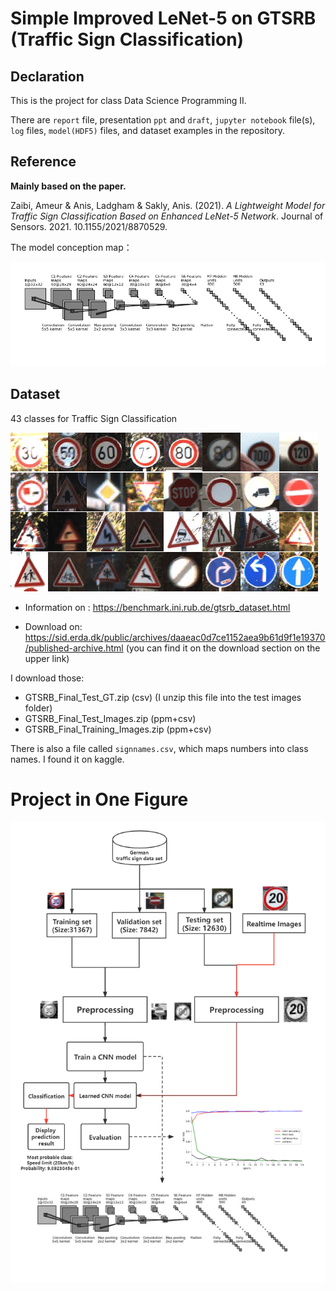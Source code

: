 # Simple Improved LeNet-5 on GTSRB (Traffic Sign Classification)

## Declaration

This is the project for class Data Science Programming II.

There are `report` file, presentation `ppt` and `draft`, `jupyter notebook` file(s), `log` files, `model(HDF5)` files, and dataset examples in the repository.

## Reference

**Mainly based on the paper.**

Zaibi, Ameur & Anis, Ladgham & Sakly, Anis. (2021). *A Lightweight Model for Traffic Sign Classification Based on Enhanced LeNet-5 Network*. Journal of Sensors. 2021. 10.1155/2021/8870529.

The model conception map：

![](./convnet_fig.png)

## Dataset

43 classes for Traffic Sign Classification

![](./Overview-of-the-GTSRB-Dataset.ppm)

+ Information on : https://benchmark.ini.rub.de/gtsrb_dataset.html

+ Download on: https://sid.erda.dk/public/archives/daaeac0d7ce1152aea9b61d9f1e19370/published-archive.html (you can find it on the download section on the upper link)

I download those:

+ GTSRB_Final_Test_GT.zip (csv) (I unzip this file into the test images folder)
+ GTSRB_Final_Test_Images.zip (ppm+csv)
+ GTSRB_Final_Training_Images.zip (ppm+csv)

There is also a file called `signnames.csv`, which maps numbers into class names. I found it on kaggle.

# Project in One Figure

![](./procedure.png)